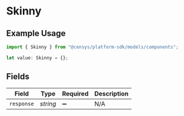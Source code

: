 # Skinny

## Example Usage

```typescript
import { Skinny } from "@censys/platform-sdk/models/components";

let value: Skinny = {};
```

## Fields

| Field              | Type               | Required           | Description        |
| ------------------ | ------------------ | ------------------ | ------------------ |
| `response`         | *string*           | :heavy_minus_sign: | N/A                |